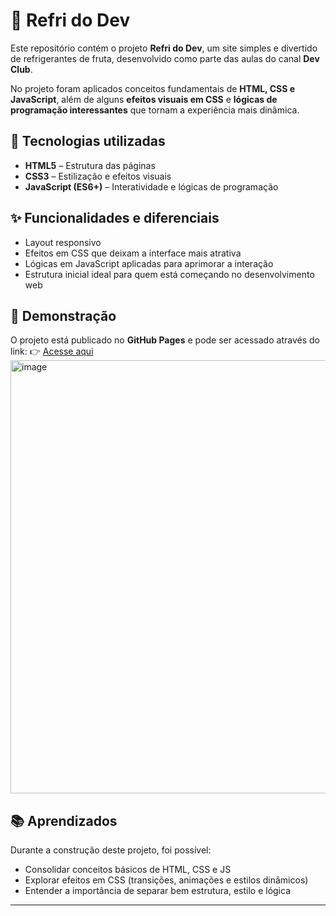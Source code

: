 # 🥤 Refri do Dev

Este repositório contém o projeto **Refri do Dev**, um site simples e divertido de refrigerantes de fruta, desenvolvido como parte das aulas do canal **Dev Club**.

No projeto foram aplicados conceitos fundamentais de **HTML, CSS e JavaScript**, além de alguns **efeitos visuais em CSS** e **lógicas de programação interessantes** que tornam a experiência mais dinâmica.

## 🚀 Tecnologias utilizadas

* **HTML5** – Estrutura das páginas
* **CSS3** – Estilização e efeitos visuais
* **JavaScript (ES6+)** – Interatividade e lógicas de programação

## ✨ Funcionalidades e diferenciais

* Layout responsivo
* Efeitos em CSS que deixam a interface mais atrativa
* Lógicas em JavaScript aplicadas para aprimorar a interação
* Estrutura inicial ideal para quem está começando no desenvolvimento web

## 🔗 Demonstração

O projeto está publicado no **GitHub Pages** e pode ser acessado através do link:
👉 [Acesse aqui](https://isislavor.github.io/refri-do-dev/)
<img width="1360" height="693" alt="image" src="https://github.com/user-attachments/assets/cfc99b07-860d-4025-8cc4-b5c372843e2b" />

## 📚 Aprendizados

Durante a construção deste projeto, foi possível:

* Consolidar conceitos básicos de HTML, CSS e JS
* Explorar efeitos em CSS (transições, animações e estilos dinâmicos)
* Entender a importância de separar bem estrutura, estilo e lógica

---
